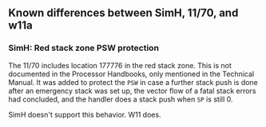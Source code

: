 ## Known differences between SimH, 11/70, and w11a

### SimH: Red stack zone PSW protection

The 11/70 includes location 177776 in the red stack zone. This is not
documented in the Processor Handbooks, only mentioned in the Technical
Manual. It was added to protect the `PSW` in case a further stack push
is done after an emergency stack was set up, the vector flow of a fatal
stack errors had concluded, and the handler does a stack push when `SP`
is still 0.

SimH doesn't support this behavior. W11 does.
